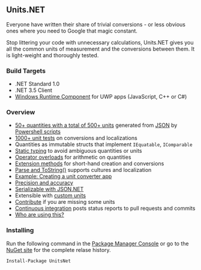 ## Units.NET

Everyone have written their share of trivial conversions - or less obvious ones where you need to Google that magic constant. 

Stop littering your code with unnecessary calculations, Units.NET gives you all the common units of measurement and the conversions between them. It is light-weight and thoroughly tested.

### Build Targets

* .NET Standard 1.0
* .NET 3.5 Client
* [Windows Runtime Component](https://docs.microsoft.com/en-us/windows/uwp/winrt-components/) for UWP apps (JavaScript, C++ or C#)

### Overview

* [50+ quantities with a total of 500+ units](UnitsNet/GeneratedCode/Enums) generated from [JSON](UnitsNet/UnitDefinitions/) by [Powershell scripts](UnitsNet/Scripts/GenerateUnits.ps1)
* [1000+ unit tests](https://ci.appveyor.com/project/angularsen/unitsnet) on conversions and localizations
* Quantities as immutable structs that implement `IEquatable`, `IComparable`
* [Static typing](#static-typing) to avoid ambiguous quantities or units
* [Operator overloads](#operator-overloads) for arithmetic on quantities
* [Extension methods](#extension-methods) for short-hand creation and conversions
* [Parse and ToString()](#culture) supports cultures and localization
* [Example: Creating a unit converter app](#example-app)
* [Precision and accuracy](#precision)
* [Serializable with JSON.NET](#serialization)
* Extensible with [custom units](https://github.com/angularsen/UnitsNet/wiki/Extending-with-Custom-Units)
* [Contribute](#contribute) if you are missing some units
* [Continuous integration](#ci) posts status reports to pull requests and commits
* [Who are using this?](#who-are-using)

### Installing

Run the following command in the [Package Manager Console](http://docs.nuget.org/docs/start-here/using-the-package-manager-console) or go to the [NuGet site](https://www.nuget.org/packages/UnitsNet/) for the complete relase history.

```
Install-Package UnitsNet
```
